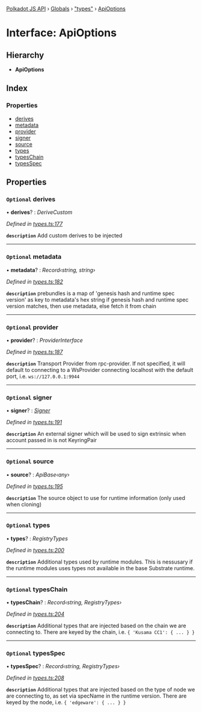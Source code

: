 [Polkadot JS API](../README.md) › [Globals](../globals.md) › ["types"](../modules/_types_.md) › [ApiOptions](_types_.apioptions.md)

# Interface: ApiOptions

## Hierarchy

* **ApiOptions**

## Index

### Properties

* [derives](_types_.apioptions.md#optional-derives)
* [metadata](_types_.apioptions.md#optional-metadata)
* [provider](_types_.apioptions.md#optional-provider)
* [signer](_types_.apioptions.md#optional-signer)
* [source](_types_.apioptions.md#optional-source)
* [types](_types_.apioptions.md#optional-types)
* [typesChain](_types_.apioptions.md#optional-typeschain)
* [typesSpec](_types_.apioptions.md#optional-typesspec)

## Properties

### `Optional` derives

• **derives**? : *DeriveCustom*

*Defined in [types.ts:177](https://github.com/polkadot-js/api/blob/e197c6f114/packages/api/src/types.ts#L177)*

**`description`** Add custom derives to be injected

___

### `Optional` metadata

• **metadata**? : *Record‹string, string›*

*Defined in [types.ts:182](https://github.com/polkadot-js/api/blob/e197c6f114/packages/api/src/types.ts#L182)*

**`description`** prebundles is a map of 'genesis hash and runtime spec version' as key to metadata's hex string
if genesis hash and runtime spec version matches, then use metadata, else fetch it from chain

___

### `Optional` provider

• **provider**? : *ProviderInterface*

*Defined in [types.ts:187](https://github.com/polkadot-js/api/blob/e197c6f114/packages/api/src/types.ts#L187)*

**`description`** Transport Provider from rpc-provider. If not specified, it will default to
connecting to a WsProvider connecting localhost with the default port, i.e. `ws://127.0.0.1:9944`

___

### `Optional` signer

• **signer**? : *[Signer](_types_.signer.md)*

*Defined in [types.ts:191](https://github.com/polkadot-js/api/blob/e197c6f114/packages/api/src/types.ts#L191)*

**`description`** An external signer which will be used to sign extrinsic when account passed in is not KeyringPair

___

### `Optional` source

• **source**? : *ApiBase‹any›*

*Defined in [types.ts:195](https://github.com/polkadot-js/api/blob/e197c6f114/packages/api/src/types.ts#L195)*

**`description`** The source object to use for runtime information (only used when cloning)

___

### `Optional` types

• **types**? : *RegistryTypes*

*Defined in [types.ts:200](https://github.com/polkadot-js/api/blob/e197c6f114/packages/api/src/types.ts#L200)*

**`description`** Additional types used by runtime modules. This is nessusary if the runtime modules
uses types not available in the base Substrate runtime.

___

### `Optional` typesChain

• **typesChain**? : *Record‹string, RegistryTypes›*

*Defined in [types.ts:204](https://github.com/polkadot-js/api/blob/e197c6f114/packages/api/src/types.ts#L204)*

**`description`** Additional types that are injected based on the chain we are connecting to. There are keyed by the chain, i.e. `{ 'Kusama CC1': { ... } }`

___

### `Optional` typesSpec

• **typesSpec**? : *Record‹string, RegistryTypes›*

*Defined in [types.ts:208](https://github.com/polkadot-js/api/blob/e197c6f114/packages/api/src/types.ts#L208)*

**`description`** Additional types that are injected based on the type of node we are connecting to, as set via specName in the runtime version. There are keyed by the node, i.e. `{ 'edgeware': { ... } }`
